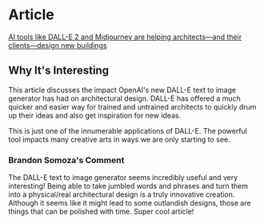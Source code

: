 # Article

[AI tools like DALL-E 2 and Midjourney are helping architects—and their clients—design new buildings](https://www.fastcompany.com/90780871/ai-tools-like-dall-e-2-and-midjourney-are-helping-architects-and-their-clients-design-new-buildings)

## Why It's Interesting
This article discusses the impact OpenAI's new DALL-E text to image generator has had on architectural design. DALL-E has offered a much quicker and easier way for trained and untrained architects to quickly drum up their ideas and also get inspiration for new ideas.

This is just one of the innumerable applications of DALL-E. The powerful tool impacts many creative arts in ways we are only starting to see.


### Brandon Somoza's Comment

The DALL-E text to image generator seems incredibly useful and very interesting! Being able to take jumbled words and phrases and turn them into a physical/real architectural design is a truly innovative creation. Although it seems like it might lead to some outlandish designs, those are things that can be polished with time. Super cool article! 